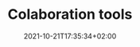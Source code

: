 ---
title: "Colaboration tools"
date: 2021-10-21T17:35:34+02:00
draft: false
tags: ["rapport", "implementation"]
weight: 2
---